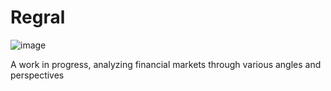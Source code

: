 # Regral

![image](https://github.com/user-attachments/assets/b53131e8-919c-44eb-b070-3878f1d6ffe2)

A work in progress, analyzing financial markets through various angles and perspectives
